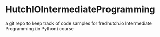 # HutchIOIntermediateProgramming
a git repo to keep track of code samples for fredhutch.io Intermediate Programming (in Python) course
